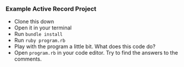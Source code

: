 ### Example Active Record Project

* Clone this down
* Open it in your terminal
* Run `bundle install`
* Run `ruby program.rb`
* Play with the program a little bit. What does this code do?
* Open `program.rb` in your code editor. Try to find the answers to the comments.